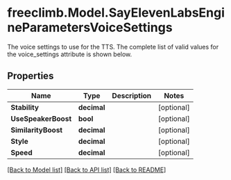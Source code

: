 # freeclimb.Model.SayElevenLabsEngineParametersVoiceSettings

The voice settings to use for the TTS. The complete list of valid values for the voice_settings attribute is shown below.
## Properties

Name | Type | Description | Notes
------------ | ------------- | ------------- | -------------
**Stability** | **decimal** |  | [optional] 
**UseSpeakerBoost** | **bool** |  | [optional] 
**SimilarityBoost** | **decimal** |  | [optional] 
**Style** | **decimal** |  | [optional] 
**Speed** | **decimal** |  | [optional] 

[[Back to Model list]](../README.md#documentation-for-models) [[Back to API list]](../README.md#documentation-for-api-endpoints) [[Back to README]](../README.md)

